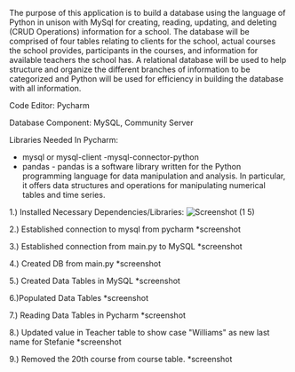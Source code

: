 The purpose of this application is to build a database using the language of Python in unison with MySql for creating, reading, updating, and deleting (CRUD Operations) information for a school. The database will be comprised of four tables relating to clients for the school, actual courses the school provides, participants in the courses, and information for available teachers the school has. A relational database will be used to help structure and organize the different branches of information to be categorized and Python will be used for efficiency in building the database with all information.

Code Editor:
Pycharm

Database Component:
    MySQL, Community Server

Libraries Needed In Pycharm:
- mysql or mysql-client
-mysql-connector-python
- pandas - pandas is a software library written for the Python programming language 
for data manipulation and analysis. In particular, it offers data structures and operations for 
manipulating numerical tables and time series.

1.) Installed Necessary Dependencies/Libraries:
![Screenshot (1 5)](https://github.com/Dranell/MySQL_Python_CRUD_Operations_School_Exercise/assets/173842921/0838fb61-f86b-44e0-a628-1a0ecfed7cda)



2.) Established connection to mysql from pycharm
*screenshot

3.) Established connection from main.py to MySQL
*screenshot

4.) Created DB from main.py
*screenshot


5.) Created Data Tables in MySQL
*screenshot

6.)Populated Data Tables
*screenshot

7.) Reading Data Tables  in Pycharm
*screenshot

8.) Updated value in Teacher table to show case "Williams" as new last name for Stefanie
*screenshot


9.) Removed the 20th course from course table.
*screenshot
